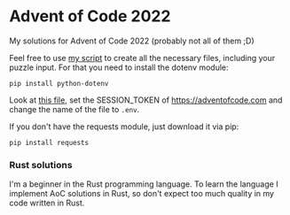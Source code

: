 # Advent of Code 2022

My solutions for Advent of Code 2022 (probably not all of them ;D)

Feel free to use [my script](create_files.py) to create all the necessary files, including your puzzle input. For that you need to install the dotenv module:

`pip install python-dotenv`

Look at [this file](.env.example), set the SESSION_TOKEN of https://adventofcode.com and change the name of the file to `.env`.

If you don't have the requests module, just download it via pip:

`pip install requests`

### Rust solutions

I'm a beginner in the Rust programming language. To learn the language I implement AoC solutions in Rust, so don't expect too much quality in my code written in Rust.
